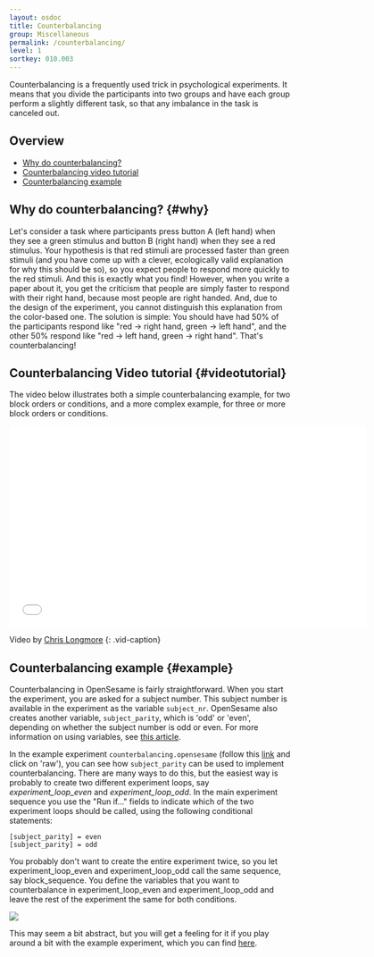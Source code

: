 ```yaml
---
layout: osdoc
title: Counterbalancing
group: Miscellaneous
permalink: /counterbalancing/
level: 1
sortkey: 010.003
---
```


Counterbalancing is a frequently used trick in psychological experiments. It means that you divide the participants into two groups and have each group perform a slightly different task, so that any imbalance in the task is canceled out.

Overview
--------

- [Why do counterbalancing?](#why)
- [Counterbalancing video tutorial](#videotutorial)
- [Counterbalancing example](#example)

Why do counterbalancing? {#why}
------------------------

Let's consider a task where participants press button A (left hand) when they see a green stimulus and button B (right hand) when they see a red stimulus. Your hypothesis is that red stimuli are processed faster than green stimuli (and you have come up with a clever, ecologically valid explanation for why this should be so), so you expect people to respond more quickly to the red stimuli. And this is exactly what you find! However, when you write a paper about it, you get the criticism that people are simply faster to respond with their right hand, because most people are right handed. And, due to the design of the experiment, you cannot distinguish this explanation from the color-based one. The solution is simple: You should have had 50% of the participants respond like "red → right hand, green → left hand", and the other 50% respond like "red -> left hand, green -> right hand". That's counterbalancing!

Counterbalancing Video tutorial {#videotutorial}
-------------------------------

The video below illustrates both a simple counterbalancing example, for two block orders or conditions, and a more complex example, for three or more block orders or conditions.

<iframe width="640" height="360" src="//www.youtube.com/embed/zP8ucRtWU5g" frameborder="0" allowfullscreen></iframe>

Video by [Chris Longmore](http://www.chrislongmore.co.uk/)
{: .vid-caption}

Counterbalancing example {#example}
------------------------

Counterbalancing in OpenSesame is fairly straightforward. When you start the experiment, you are asked for a subject number. This subject number is available in the experiment as the variable `subject_nr`. OpenSesame also creates another variable, `subject_parity`, which is 'odd' or 'even', depending on whether the subject number is odd or even. For more information on using variables, see [this article][variables].

In the example experiment `counterbalancing.opensesame` (follow this [link][example] and click on 'raw'), you can see how `subject_parity` can be used to implement counterbalancing. There are many ways to do this, but the easiest way is probably to create two different experiment loops, say *experiment_loop_even* and *experiment_loop_odd*. In the main experiment sequence you use the "Run if..." fields to indicate which of the two experiment loops should be called, using the following conditional statements:

	[subject_parity] = even
	[subject_parity] = odd

You probably don't want to create the entire experiment twice, so you let experiment_loop_even and experiment_loop_odd call the same sequence, say block_sequence. You define the variables that you want to counterbalance in experiment_loop_even and experiment_loop_odd and leave the rest of the experiment the same for both conditions.

![](/img/fig/fig10.3.1.png)

This may seem a bit abstract, but you will get a feeling for it if you play around a bit with the example experiment, which you can find [here][example].

[variables]: /usage/variables-and-conditional-qifq-statements/
[example]: https://gist.github.com/4176984